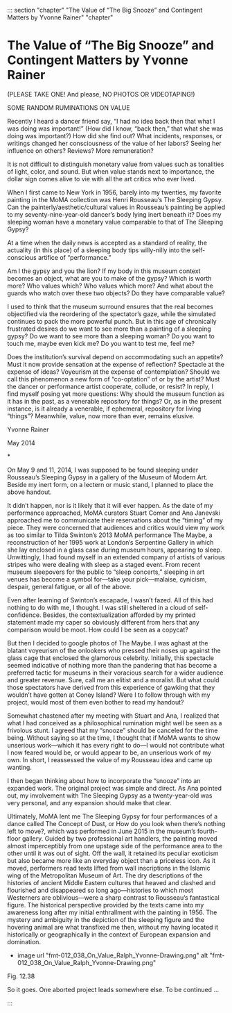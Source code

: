 

::: section "chapter" "The Value of “The Big Snooze” and Contingent Matters by Yvonne Rainer" "chapter"

# The Value of “The Big Snooze” and Contingent Matters by Yvonne Rainer


(PLEASE TAKE ONE! And please, NO PHOTOS OR VIDEOTAPING!)

SOME RANDOM RUMINATIONS ON VALUE

Recently I heard a dancer friend say, “I had no idea back then that what I was doing was important!” (How did I know, “back then,” that what she was doing was important?) How did she find out? What incidents, responses, or writings changed her consciousness of the value of her labors? Seeing her influence on others? Reviews? More remuneration?

It is not difficult to distinguish monetary value from values such as tonalities of light, color, and sound. But when value stands next to importance, the dollar sign comes alive to vie with all the art critics who ever lived.

When I first came to New York in 1956, barely into my twenties, my favorite painting in the MoMA collection was Henri Rousseau’s The Sleeping Gypsy. Can the painterly/aesthetic/cultural values in Rousseau’s painting be applied to my seventy-nine-year-old dancer’s body lying inert beneath it? Does my sleeping woman have a monetary value comparable to that of The Sleeping Gypsy?

At a time when the daily news is accepted as a standard of reality, the actuality (in this place) of a sleeping body tips willy-nilly into the self-conscious artifice of “performance.”

Am I the gypsy and you the lion? If my body in this museum context becomes an object, what are you to make of the gypsy? Which is worth more? Who values which? Who values which more? And what about the guards who watch over these two objects? Do they have comparable value?

I used to think that the museum surround ensures that the real becomes objectified via the reordering of the spectator’s gaze, while the simulated continues to pack the more powerful punch. But in this age of chronically frustrated desires do we want to see more than a painting of a sleeping gypsy? Do we want to see more than a sleeping woman? Do you want to touch me, maybe even kick me? Do you want to test me, feel me?

Does the institution’s survival depend on accommodating such an appetite? Must it now provide sensation at the expense of reflection? Spectacle at the expense of ideas? Voyeurism at the expense of contemplation? Should we call this phenomenon a new form of
“co-optation” of or by the artist? Must the dancer or performance artist cooperate, collude, or resist? In reply, I find myself posing yet more questions: Why should the museum function as it has in the past, as a venerable repository for things? Or, as in the present instance, is it already a venerable, if ephemeral, repository for living “things”? Meanwhile, value, now more than ever, remains elusive.

Yvonne Rainer

May 2014

\*

On May 9 and 11, 2014, I was supposed to be found sleeping under Rousseau’s Sleeping Gypsy in a gallery of the Museum of Modern Art. Beside my inert form, on a lectern or music stand, I planned to place the above handout.

It didn’t happen, nor is it likely that it will ever happen. As the date of my performance approached, MoMA curators Stuart Comer and Ana Janevski approached me to communicate their reservations about the
“timing” of my piece. They were concerned that audiences and critics would view my work as too similar to Tilda Swinton’s 2013 MoMA performance The Maybe, a reconstruction of her 1995 work at London’s Serpentine Gallery in which she lay enclosed in a glass case during museum hours, appearing to sleep. Unwittingly, I had found myself in an extended company of artists of various stripes who were dealing with sleep as a staged event. From recent museum sleepovers for the public to
“sleep concerts,” sleeping in art venues has become a symbol for—take your pick—malaise, cynicism, despair, general fatigue, or all of the above.

Even after learning of Swinton’s escapade, I wasn’t fazed. All of this had nothing to do with me, I thought. I was still sheltered in a cloud of self-confidence. Besides, the contextualization afforded by my printed statement made my caper so obviously different from hers that any comparison would be moot. How could I be seen as a copycat?

But then I decided to google photos of The Maybe. I was aghast at the blatant voyeurism of the onlookers who pressed their noses up against the glass cage that enclosed the glamorous celebrity. Initially, this spectacle seemed indicative of nothing more than the pandering that has become a preferred tactic for museums in their voracious search for a wider audience and greater revenue. Sure, call me an elitist and a moralist. But what could those spectators have derived from this experience of gawking that they wouldn’t have gotten at Coney Island? Were I to follow through with my project, would most of them even bother to read my handout?

Somewhat chastened after my meeting with Stuart and Ana, I realized that what I had conceived as a philosophical rumination might well be seen as a frivolous stunt. I agreed that my “snooze” should be canceled for the time being. Without saying so at the time, I thought that if MoMA wants to show unserious work—which it has every right to do—I would not contribute what I now feared would be, or would appear to be, an unserious work of my own. In short, I reassessed the value of my Rousseau idea and came up wanting.

I then began thinking about how to incorporate the “snooze” into an expanded work. The original project was simple and direct. As Ana pointed out, my involvement with The Sleeping Gypsy as a twenty-year-old was very personal, and any expansion should make that clear.

Ultimately, MoMA lent me The Sleeping Gypsy for four performances of a dance called The Concept of Dust, or How do you look when there’s nothing left to move?, which was performed in June 2015 in the museum’s fourth-floor gallery. Guided by two professional art handlers, the painting moved almost imperceptibly from one upstage side of the performance area to the other until it was out of sight. Off the wall, it retained its peculiar exoticism but also became more like an everyday object than a priceless icon. As it moved, performers read texts lifted from wall inscriptions in the Islamic wing of the Metropolitan Museum of Art. The dry descriptions of the histories of ancient Middle Eastern cultures that heaved and clashed and flourished and disappeared so long ago—histories to which most Westerners are oblivious—were a sharp contrast to Rousseau’s fantastical figure. The historical perspective provided by the texts came into my awareness long after my initial enthrallment with the painting in 1956. The mystery and ambiguity in the depiction of the sleeping figure and the hovering animal are what transfixed me then, without my having located it historically or geographically in the context of European expansion and domination.

+ image url "fmt-012_038_On_Value_Ralph_Yvonne-Drawing.png" alt "fmt-012_038_On_Value_Ralph_Yvonne-Drawing.png"

Fig. 12.38

So it goes. One aborted project leads somewhere else. To be continued …

:::
